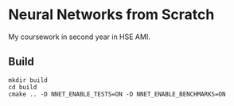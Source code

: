 # Neural Networks from Scratch

My coursework in second year in HSE AMI.

## Build
```shell
mkdir build
cd build
cmake .. -D NNET_ENABLE_TESTS=ON -D NNET_ENABLE_BENCHMARKS=ON
```